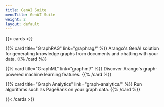 ```yaml
---
title: GenAI Suite
menuTitle: GenAI Suite
weight: 2
layout: default
---
```


{{< cards >}}

{{% card title="GraphRAG" link="graphrag/" %}}
Arango's GenAI solution for generating knowledge graphs from documents
and chatting with your data.
{{% /card %}}

{{% card title="GraphML" link="graphml/" %}}
Discover Arango's graph-powered machine learning features.
{{% /card %}}

{{% card title="Graph Analytics" link="graph-analytics/" %}}
Run algorithms such as PageRank on your graph data.
{{% /card %}}

{{< /cards >}}
